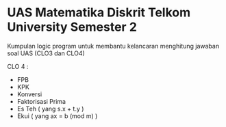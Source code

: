 # UAS Matematika Diskrit Telkom University Semester 2
Kumpulan logic program untuk membantu kelancaran menghitung jawaban soal UAS (CLO3 dan CLO4)

CLO 4 :
- FPB
- KPK
- Konversi
- Faktorisasi Prima
- Es Teh ( yang s.x + t.y )
- Ekui ( yang ax = b (mod m) )
